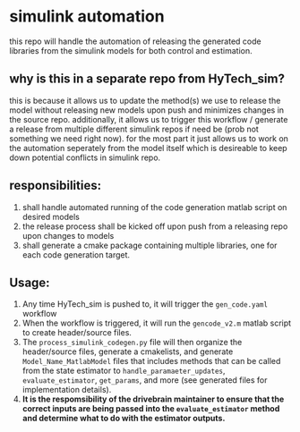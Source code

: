 # simulink automation

this repo will handle the automation of releasing the generated code libraries from the simulink models for both control and estimation.


## why is this in a separate repo from HyTech_sim? 

this is because it allows us to update the method(s) we use to release the model without releasing new models upon push and minimizes changes in the source repo. additionally, it allows us to trigger this workflow / generate a release from multiple different simulink repos if need be (prob not something we need right now). for the most part it just allows us to work on the automation seperately from the model itself which is desireable to keep down potential conflicts in simulink repo.

## responsibilities:

1. shall handle automated running of the code generation matlab script on desired models
2. the release process shall be kicked off upon push from a releasing repo upon changes to models
3. shall generate a cmake package containing multiple libraries, one for each code generation target.

## Usage: 

1. Any time HyTech_sim is pushed to, it will trigger the `gen_code.yaml` workflow
2. When the workflow is triggered, it will run the `gencode_v2.m` matlab script to create header/source files. 
3. The `process_simulink_codegen.py` file will then organize the header/source files, generate a cmakelists, and generate `Model_Name_MatlabModel` files that includes methods that can be called from the state estimator to `handle_paramaeter_updates`, `evaluate_estimator`, `get_params`, and more (see generated files for implementation details). 
4. **It is the respomsibility of the drivebrain maintainer to ensure that the correct inputs are being passed into the `evaluate_estimator` method and determine what to do with the estimator outputs.**